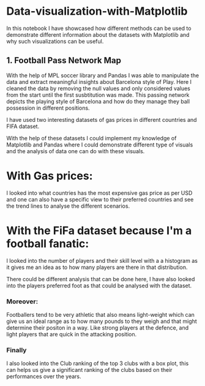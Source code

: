 # Data-visualization-with-Matplotlib

In this notebook I have showcased how different methods can be used to demonstrate different information about the datasets with Matplotlib and why such visualizations can be useful. 


## 1. Football Pass Network Map 
With the help of MPL soccer library and Pandas I was able to manipulate the data and extract meaningful insights about Barcelona style of Play.
Here I cleaned the data by removing the null values and only considered values from the start until the first susbtitution was made. 
This passing network depicts the playing style of Barcelona and how do they manage they ball possession in different positions. 

I have used two interesting datasets of gas prices in different countries and FIFA dataset.

With the help of these datasets I could implement my knowledge of Matplotlib and Pandas where I could demonstrate different type of visuals and the analysis of data one can do with these visuals. 

# With Gas prices:
I looked into what countries has the most expensive gas price as per USD and one can also have a specific view to their preferred countries and see the trend lines to analyse the different scenarios. 


# With the FiFa dataset because I'm a football fanatic:
I looked into the number of players and their skill level with a a histogram as it gives me an idea as to how many players are there in that distribution. 

There could be different analysis that can be done here, I have also looked into the players preferred foot as that could be analysed with the dataset. 

### Moreover: 
Footballers tend to be very athletic that also means light-weight which can give us an ideal range as to how many pounds to they weigh and that might determine their positon in a way. Like strong players at the defence, and light players that are quick in the attacking position. 

### Finally
I also looked into the Club ranking of the top 3 clubs with a box plot, this can helps us give a significant ranking of the clubs based on their performances over the years.
